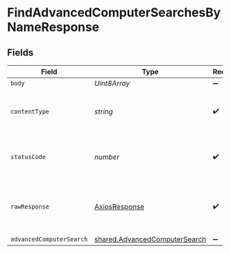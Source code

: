 # FindAdvancedComputerSearchesByNameResponse


## Fields

| Field                                                                                 | Type                                                                                  | Required                                                                              | Description                                                                           |
| ------------------------------------------------------------------------------------- | ------------------------------------------------------------------------------------- | ------------------------------------------------------------------------------------- | ------------------------------------------------------------------------------------- |
| `body`                                                                                | *Uint8Array*                                                                          | :heavy_minus_sign:                                                                    | N/A                                                                                   |
| `contentType`                                                                         | *string*                                                                              | :heavy_check_mark:                                                                    | HTTP response content type for this operation                                         |
| `statusCode`                                                                          | *number*                                                                              | :heavy_check_mark:                                                                    | HTTP response status code for this operation                                          |
| `rawResponse`                                                                         | [AxiosResponse](https://axios-http.com/docs/res_schema)                               | :heavy_check_mark:                                                                    | Raw HTTP response; suitable for custom response parsing                               |
| `advancedComputerSearch`                                                              | [shared.AdvancedComputerSearch](../../../sdk/models/shared/advancedcomputersearch.md) | :heavy_minus_sign:                                                                    | OK                                                                                    |